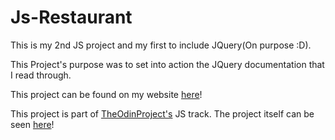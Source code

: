 # Js-Restaurant

This is my 2nd JS project and my first to include JQuery(On purpose :D).

This Project's purpose was to set into action the JQuery documentation that I read through.

This project can be found on my website [here](http://joshuawootonn.com/js-restaurant/)!

This project is part of [TheOdinProject's](http://www.theodinproject.com) JS track.
The project itself can be seen [here](https://www.theodinproject.com/courses/javascript-and-jquery/lessons/manipulating-the-dom-with-jquery)!
